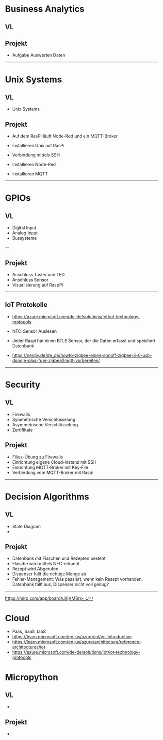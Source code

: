 
# Business Analytics

## VL

## Projekt

- Aufgabe Auswerten Daten

---

# Unix Systems

## VL
- Unix Systems


## Projekt

- Auf dem RasPi läuft Node-Red und ein MQTT-Broker

- Installieren Unix auf RasPi
- Verbindung mittels SSH
- Installieren Node-Red
- Installieren MQTT

---

# GPIOs

## VL
- Digital Input
- Analog Input
- Bussysteme

-- 

## Projekt

- Anschluss Taster und LED
- Anschluss Sensor
- Visualisierung auf RaspPi


---

## IoT Protokolle

- https://azure.microsoft.com/de-de/solutions/iot/iot-technology-protocols

- NFC-Sensor Auslesen
- Jeder Raspi hat einen BTLE Sensor, der die Daten erfasst und speichert Datenbank 
- https://nerdiy.de/de_de/howto-zigbee-einen-sonoff-zigbee-3-0-usb-dongle-plus-fuer-zigbee2mqtt-vorbereiten/


---


# Security

## VL
- Firewalls
- Symmetrische Verschlüsselung
- Asymmetrische Verschlüsselung
- Zertifikate

## Projekt
- Filius-Übung zu Firewalls
- Einrichtung eigene Cloud-Instanz mit SSH
- Einrichtung MQTT-Broker mit Key-File
- Verbindung vom MQTT-Broker mit Raspi

---


# Decision Algorithms

## VL
- State Diagram
-

## Projekt
- Datenbank mit Flaschen und Rezepten besteht
- Flasche wird mittels NFC-erkannt
- Rezept wird Abgerufen
- Dispenser füllt die richtige Menge ab
- Fehler-Management: Was passiert, wenn kein Rezept vorhanden, Datenbank fällt aus, Dispenser nicht voll genug?



---

https://miro.com/app/board/uXjVM8rx-_U=/


# Cloud

- Paas, SaaS, IaaS
- https://learn.microsoft.com/en-us/azure/iot/iot-introduction
- https://learn.microsoft.com/en-us/azure/architecture/reference-architectures/iot
- https://azure.microsoft.com/de-de/solutions/iot/iot-technology-protocols




# Micropython

## VL
- 

## Projekt
- 